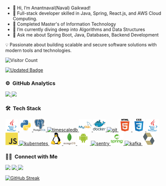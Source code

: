 - 👋 Hi, I’m Anantnaval(Naval) Gaikwad!
- 🚀 Full-stack developer skilled in Java, Spring, React.js, and AWS Cloud Computing.
- 🔭 Completed Master's of Information Technology
- 🌱 I’m currently diving deep into Algorithms and Data Structures
- 💬 Ask me about Spring Boot, Java, Databases, Backend Development

💡 Passionate about building scalable and secure software solutions with modern tools and technologies.

![Visitor Count](https://profile-counter.glitch.me/navalgaikwad/count.svg)

[![Updated Badge](https://badges.pufler.dev/updated/navalgaikwad/Leetcode)](https://badges.pufler.dev)




### ⚙️ &nbsp;GitHub Analytics

<p align="left">
  <a href="https://github.com/navalgaikwad">
    <img height="180em" src="https://github-readme-stats-eight-theta.vercel.app/api?username=navalgaikwad&show_icons=true&theme=dracula&include_all_commits=true&count_private=true"/>
    <img height="180em" src="https://github-readme-stats-eight-theta.vercel.app/api/top-langs/?username=navalgaikwad&layout=compact&langs_count=8&theme=dracula"/>
  </a>
</p>


### 🛠 &nbsp;Tech Stack
<!-- Todo: use flat icons-->
<!-- ![Python](https://img.shields.io/badge/-Python-272822?style=flat&logo=python)&nbsp;
![Spring Boot](https://img.shields.io/badge/-Spring%20Boot-6DB33F?style=flat&logo=springboot&logoColor=white)
![Kafka](https://img.shields.io/badge/-Kafka-231F20?style=flat&logo=apachekafka&logoColor=white)
![Java](https://img.shields.io/badge/-Java-272822?style=flat&logo=Java)&nbsp;
![C#](https://img.shields.io/badge/-C%23-272822?style=flat&logo=c%20sharp)&nbsp;
![JavaScript](https://img.shields.io/badge/-JavaScript-272822?style=flat&logo=javascript)&nbsp;
![TypeScript](https://img.shields.io/badge/-TypeScript-272822?style=flat&logo=typescript)&nbsp;
![PHP](https://img.shields.io/badge/-PHP-272822?style=flat&logo=php)\
![MongoDB](https://img.shields.io/badge/-MongoDB-272822?style=flat&logo=MongoDB)&nbsp;
![Postgres](https://img.shields.io/badge/-Postgres-272822?style=flat&logo=Postgres)&nbsp;
![MySQL](https://img.shields.io/badge/-MySQL-272822?style=flat&logo=mysql)&nbsp;
![Redis](https://img.shields.io/badge/-Redis-272822?style=flat&logo=redis)\
![Docker](https://img.shields.io/badge/-Docker-272822?style=flat&logo=docker)&nbsp;
![Linux](https://img.shields.io/badge/-Linux-272822?style=flat&logo=linux)&nbsp;
![AWS](https://img.shields.io/badge/-DataDog-272822?style=flat&logo=datadog)&nbsp;
![NodeJS](https://img.shields.io/badge/-NodeJS-272822?style=flat&logo=Node.js)&nbsp;
![Angular](https://img.shields.io/badge/-Angular-272822?style=flat&logo=angular)&nbsp;
![HTML5](https://img.shields.io/badge/-HTML5-272822?style=flat&logo=html5)&nbsp;
![CSS3](https://img.shields.io/badge/-CSS3-272822?style=flat&logo=css3)&nbsp; -->

<p align="left"> 
  <a href="https://www.java.com" target="_blank"> 
    <img src="https://raw.githubusercontent.com/devicons/devicon/master/icons/java/java-original.svg" alt="java" width="40" height="40"/> 
  </a> 
  <a href="https://www.python.org" target="_blank"> 
    <img src="https://raw.githubusercontent.com/devicons/devicon/master/icons/python/python-original.svg" alt="python" width="40" height="40"/> 
  </a> 
  <a href="https://www.postgresql.org" target="_blank"> 
    <img src="https://raw.githubusercontent.com/devicons/devicon/master/icons/postgresql/postgresql-original-wordmark.svg" alt="postgresql" width="40" height="40"/> 
  </a> 
  <a href="https://www.timescale.com/" target="_blank"> 
    <img src="https://avatars.githubusercontent.com/u/8986001" alt="timescaledb" width="40" height="40"/> 
  </a> 
  <a href="https://www.mysql.com/" target="_blank"> 
    <img src="https://raw.githubusercontent.com/devicons/devicon/master/icons/mysql/mysql-original-wordmark.svg" alt="mysql" width="40" height="40"/> 
  </a> 
  <a href="https://www.docker.com/" target="_blank"> 
    <img src="https://raw.githubusercontent.com/devicons/devicon/master/icons/docker/docker-original-wordmark.svg" alt="docker" width="40" height="40"/> 
  </a> 
  <a href="https://git-scm.com/" target="_blank">  
    <img src="https://www.vectorlogo.zone/logos/git-scm/git-scm-icon.svg" alt="git" width="40" height="40"/> 
  </a> 
  <a href="https://www.w3.org/html/" target="_blank"> 
    <img src="https://raw.githubusercontent.com/devicons/devicon/master/icons/html5/html5-original-wordmark.svg" alt="html5" width="40" height="40"/> 
  </a>
  <a href="https://www.w3schools.com/css/" target="_blank"> 
    <img src="https://raw.githubusercontent.com/devicons/devicon/master/icons/css3/css3-original-wordmark.svg" alt="css3" width="40" height="40"/> 
  </a> 
  <a href="https://www.java.com" target="_blank"> 
    <img src="https://raw.githubusercontent.com/devicons/devicon/master/icons/java/java-original.svg" alt="java" width="40" height="40"/> 
  </a> 
  <a href="https://developer.mozilla.org/en-US/docs/Web/JavaScript" target="_blank"> 
    <img src="https://raw.githubusercontent.com/devicons/devicon/master/icons/javascript/javascript-original.svg" alt="javascript" width="40" height="40"/> 
  </a> 
  <a href="https://kubernetes.io" target="_blank"> 
    <img src="https://www.vectorlogo.zone/logos/kubernetes/kubernetes-icon.svg" alt="kubernetes" width="40" height="40"/> 
  </a> 
  <a href="https://www.linux.org/" target="_blank"> 
    <img src="https://raw.githubusercontent.com/devicons/devicon/master/icons/linux/linux-original.svg" alt="linux" width="40" height="40"/> 
  </a> 
  <a href="https://www.mongodb.com/" target="_blank"> 
    <img src="https://raw.githubusercontent.com/devicons/devicon/master/icons/mongodb/mongodb-original-wordmark.svg" alt="mongodb" width="40" height="40"/> 
  </a>  
  <a href="https://developer.android.com" target="_blank"> 
    <img src="https://raw.githubusercontent.com/devicons/devicon/master/icons/android/android-original-wordmark.svg" alt="android" width="40" height="40"/> 
  </a>
  <a href="https://sentry.io/" target="_blank"> 
    <img src="https://symbols.getvecta.com/stencil_95/63_sentry-icon.dc415135e6.svg" alt="sentry" width="40" height="40"/> 
  </a>
  <a href="https://spring.io/projects/spring-boot" target="_blank"> 
    <img src="https://raw.githubusercontent.com/devicons/devicon/master/icons/spring/spring-original-wordmark.svg" alt="spring boot" width="40" height="40"/> 
  </a>
  <a href="https://kafka.apache.org/" target="_blank"> 
    <img src="https://www.vectorlogo.zone/logos/apache_kafka/apache_kafka-icon.svg" alt="kafka" width="40" height="40"/> 
  </a>
  <a href="https://hibernate.org/" target="_blank"> 
    <img src="https://raw.githubusercontent.com/devicons/devicon/master/icons/hibernate/hibernate-original.svg" alt="hibernate" width="40" height="40"/> 
  </a>
</p>

### 🤝🏻 &nbsp;Connect with Me


<p align="left">
<a href="mailto:navalgaikwad1991@gmail.com"><img src="https://img.shields.io/badge/Gmail-D14836?style=flat&logo=gmail&logoColor=white"/></a>
<a href="https://linkedin.com/in/anantnaval-gaikwad">
  <img src="https://img.shields.io/badge/-Anantnaval%20Gaikwad-0077B5?style=flat&logo=Linkedin&logoColor=white"/>
</a>
<a href="https://leetcode.com/u/navalsfriend/">
  <img src="https://img.shields.io/badge/-@navalsfriend-FFA116?style=flat&logo=leetcode&logoColor=white"/>
</a>
</p>

[![GitHub Streak](https://github-readme-streak-stats.herokuapp.com/?user=saintlyzero&theme=dracula)](https://git.io/streak-stats) 
